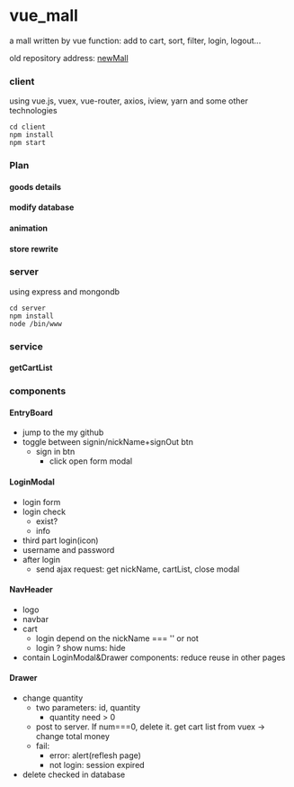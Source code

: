 # vue_mall
a mall written by vue
function: add to cart, sort, filter, login, logout...

old repository address: [newMall](https://github.com/leiger/newMall)

### client
using vue.js, vuex, vue-router, axios, iview, yarn and some other technologies
```
cd client
npm install
npm start
```

### Plan
#### goods details
#### modify database
#### animation
#### store rewrite

### server
using express and mongondb
```
cd server
npm install
node /bin/www
```
### service
#### getCartList

### components
#### EntryBoard
- jump to the my github
- toggle between signin/nickName+signOut btn
  - sign in btn
    - click open form modal

#### LoginModal
- login form
- login check
  - exist?
  - info
- third part login(icon)
- username and password
- after login
  - send ajax request: get nickName, cartList, close modal

#### NavHeader
- logo
- navbar
- cart 
  - login depend on the nickName === '' or not 
  - login ? show nums: hide
- contain LoginModal&Drawer components: reduce reuse in other pages

#### Drawer
- change quantity
  - two parameters: id, quantity
    - quantity need > 0
  - post to server. If num===0, delete it. get cart list from vuex -> change total money
  - fail: 
    - error: alert(reflesh page)
    - not login: session expired
- delete checked in database